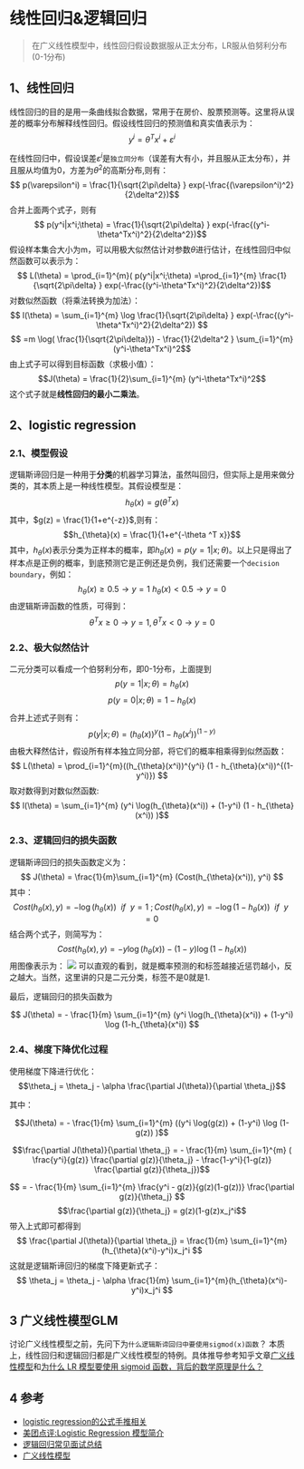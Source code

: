 # 线性回归&逻辑回归
> 在广义线性模型中，线性回归假设数据服从正太分布，LR服从伯努利分布(0-1分布)

## 1、线性回归
线性回归的目的是用一条曲线拟合数据，常用于在房价、股票预测等。这里将从误差的概率分布解释线性回归。假设线性回归的预测值和真实值表示为：
$$y^i=\theta^T x^i + \varepsilon^i $$

在线性回归中，假设误差$\varepsilon^i$是`独立同分布`（误差有大有小，并且服从正太分布），并且服从均值为0，方差为$\theta^2$的高斯分布,则有：
$$ p(\varepsilon^i) = \frac{1}{\sqrt{2\pi\delta} } exp(-\frac{(\varepsilon^i)^2}{2\delta^2})$$
合并上面两个式子，则有
$$ p(y^i|x^i;\theta) = \frac{1}{\sqrt{2\pi\delta} } exp(-\frac{(y^i-\theta^Tx^i)^2}{2\delta^2})$$
假设样本集合大小为m，可以用极大似然估计对参数$\theta$进行估计，在线性回归中似然函数可以表示为：
$$ L(\theta) = \prod_{i=1}^{m}( p(y^i|x^i;\theta) =\prod_{i=1}^{m} \frac{1}{\sqrt{2\pi\delta} } exp(-\frac{(y^i-\theta^Tx^i)^2}{2\delta^2})$$
对数似然函数（将乘法转换为加法）：
$$ l(\theta) = \sum_{i=1}^{m} \log \frac{1}{\sqrt{2\pi\delta} } exp(-\frac{(y^i-\theta^Tx^i)^2}{2\delta^2}) $$
$$ =m \log( \frac{1}{\sqrt{2\pi\delta}}) - \frac{1}{2\delta^2 } \sum_{i=1}^{m} (y^i-\theta^Tx^i)^2$$
由上式子可以得到目标函数（求极小值）：
$$J(\theta) = \frac{1}{2}\sum_{i=1}^{m} (y^i-\theta^Tx^i)^2$$
这个式子就是**线性回归的最小二乘法**。
## 2、logistic regression
### 2.1、模型假设
逻辑斯谛回归是一种用于**分类**的机器学习算法，虽然叫回归，但实际上是用来做分类的，其本质上是一种线性模型。其假设模型是：
$$h_{\theta}(x) = g(\theta ^T x)$$
其中，$g(z) = \frac{1}{1+e^{-z}}$,则有：
$$h_{\theta}(x) = \frac{1}{1+e^{-\theta ^T x}}$$
其中，$h_{\theta}(x)$表示分类为正样本的概率，即$h_{\theta}(x) = p(y=1 | x;\theta)$。以上只是得出了样本点是正例的概率，到底预测它是正例还是负例，我们还需要一个`decision boundary`，例如：
$$ h_{\theta}(x) \ge 0.5 \rightarrow y=1 \ h_{\theta}(x) \lt 0.5 \rightarrow y=0 $$
由逻辑斯谛函数的性质，可得到：
$$\theta ^T x \ge 0 \rightarrow y=1 ,  \theta ^T x \lt 0 \rightarrow y=0$$

### 2.2、极大似然估计

二元分类可以看成一个伯努利分布，即0-1分布，上面提到
$$p(y=1 | x;\theta)=h_{\theta}(x) $$
$$p(y=0 | x;\theta)= 1- h_{\theta}(x) $$
合并上述式子则有：
$$p(y | x;\theta) = (h_{\theta}(x))^y (1 - h_{\theta}(x^i))^{(1-y)}$$
由极大释然估计，假设所有样本独立同分部，将它们的概率相乘得到似然函数：
$$ L(\theta) = \prod_{i=1}^{m}((h_{\theta}(x^i))^{y^i} (1 - h_{\theta}(x^i))^{(1-y^i)}) $$
取对数得到对数似然函数:
$$  l(\theta) = \sum_{i=1}^{m} (y^i \log(h_{\theta}(x^i)) + (1-y^i) (1 - h_{\theta}(x^i)) )$$

### 2.3、逻辑回归的损失函数
逻辑斯谛回归的损失函数定义为：
$$
J(\theta) = \frac{1}{m}\sum_{i=1}^{m} (Cost(h_{\theta}(x^i)), y^i)
$$
其中：
$$
Cost(h_{\theta}(x), y) = -\log(h_{\theta}(x)) \ \ if \ \ y=1 \ ;Cost (h_{\theta}(x), y) = -\log(1 - h_{\theta}(x)) \ \ if \ \ y=0
$$
结合两个式子，则简写为：
$$
Cost(h_{\theta}(x), y) = - y \log(h_{\theta}(x)) - (1-y) \log(1 - h_{\theta}(x))
$$
用图像表示为：
![](http://7xnzwk.com1.z0.glb.clouddn.com/15259312368518.jpg)
可以直观的看到，就是概率预测的和标签越接近惩罚越小，反之越大。当然，这里讲的只是二元分类，标签不是0就是1.

最后，逻辑回归的损失函数为

$$
J(\theta) = - \frac{1}{m} \sum_{i=1}^{m} (y^i \log(h_{\theta}(x^i)) + (1-y^i) \log (1-h_{\theta}(x^i))
$$
### 2.4、梯度下降优化过程
使用梯度下降进行优化：
$$\theta_j = \theta_j - \alpha \frac{\partial J(\theta)}{\partial \theta_j}$$

其中：

$$J(\theta) = - \frac{1}{m} \sum_{i=1}^{m} ((y^i \log(g(z)) + (1-y^i) \log (1-g(z)) )$$

$$\frac{\partial J(\theta)}{\partial \theta_j} = - \frac{1}{m} \sum_{i=1}^{m} ( \frac{y^i}{g(z)} \frac{\partial g(z)}{\theta_j} - \frac{1-y^i}{1-g(z)} \frac{\partial g(z)}{\theta_j})$$

$$
= - \frac{1}{m} \sum_{i=1}^{m}   \frac{y^i - g(z)}{g(z)(1-g(z))}  \frac{\partial g(z)}{\theta_j}
$$
$$\frac{\partial g(z)}{\theta_j} = g(z)(1-g(z)x_j^i$$
带入上式即可都得到
$$
\frac{\partial J(\theta)}{\partial \theta_j} = \frac{1}{m} \sum_{i=1}^{m}(h_{\theta}(x^i)-y^i)x_j^i
$$
这就是逻辑斯谛回归的梯度下降更新式子：
$$
\theta_j = \theta_j - \alpha \frac{1}{m} \sum_{i=1}^{m}(h_{\theta}(x^i)-y^i)x_j^i
 $$
## 3 广义线性模型GLM
讨论广义线性模型之前，先问下为`什么逻辑斯谛回归中要使用sigmod(x)函数`？
本质上，线性回归和逻辑回归都是广义线性模型的特例。具体推导参考知乎文章[广义线性模型](https://zhuanlan.zhihu.com/p/22876460)和[为什么 LR 模型要使用 sigmoid 函数，背后的数学原理是什么？](https://www.zhihu.com/question/35322351)
## 4 参考
* [logistic regression的公式手推相关](http://frankchen.xyz/2017/01/09/logistic-regression/)
* [美团点评:Logistic Regression 模型简介](https://tech.meituan.com/intro_to_logistic_regression.html)
* [逻辑回归常见面试总结](http://www.cnblogs.com/ModifyRong/p/7739955.html)
* [广义线性模型](https://zhuanlan.zhihu.com/p/22876460)



